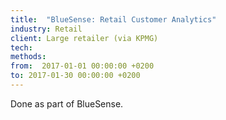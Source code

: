 ```yaml
---
title:  "BlueSense: Retail Customer Analytics"
industry: Retail
client: Large retailer (via KPMG)
tech: 
methods: 
from:  2017-01-01 00:00:00 +0200
to: 2017-01-30 00:00:00 +0200
---
```

Done as part of BlueSense.
